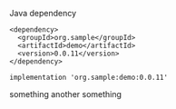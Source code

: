 Java dependency

```
<dependency>
  <groupId>org.sample</groupId>
  <artifactId>demo</artifactId>
  <version>0.0.11</version>
</dependency>
```

```
implementation 'org.sample:demo:0.0.11'
```

something
another something

